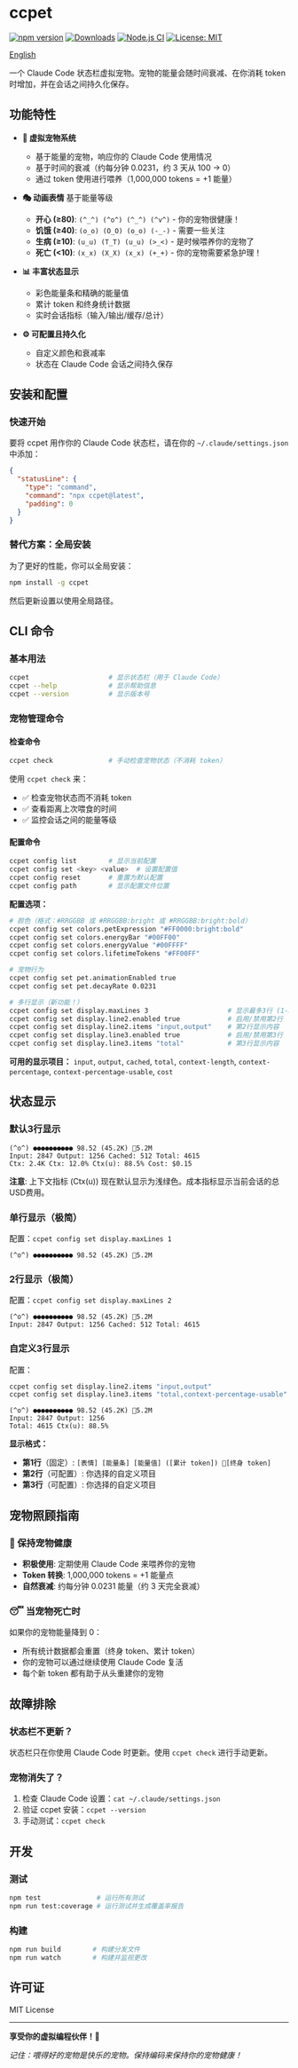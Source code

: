 # ccpet

[![npm version](https://badge.fury.io/js/ccpet.svg)](https://badge.fury.io/js/ccpet)
[![Downloads](https://img.shields.io/npm/dm/ccpet.svg)](https://www.npmjs.com/package/ccpet)
[![Node.js CI](https://github.com/terryso/ccpet/workflows/CI/badge.svg)](https://github.com/terryso/ccpet/actions)
[![License: MIT](https://img.shields.io/badge/License-MIT-yellow.svg)](https://opensource.org/licenses/MIT)

[English](README.md)

一个 Claude Code 状态栏虚拟宠物。宠物的能量会随时间衰减、在你消耗 token 时增加，并在会话之间持久化保存。

## 功能特性

- **🐾 虚拟宠物系统**
  - 基于能量的宠物，响应你的 Claude Code 使用情况
  - 基于时间的衰减（约每分钟 0.0231，约 3 天从 100 → 0）
  - 通过 token 使用进行喂养（1,000,000 tokens = +1 能量）
  
- **🎭 动画表情** 基于能量等级
  - **开心 (≥80)**: `(^_^) (^o^) (^_^) (^v^)` - 你的宠物很健康！
  - **饥饿 (≥40)**: `(o_o) (O_O) (o_o) (-_-)` - 需要一些关注
  - **生病 (≥10)**: `(u_u) (T_T) (u_u) (>_<)` - 是时候喂养你的宠物了
  - **死亡 (<10)**: `(x_x) (X_X) (x_x) (+_+)` - 你的宠物需要紧急护理！

- **📊 丰富状态显示**
  - 彩色能量条和精确的能量值
  - 累计 token 和终身统计数据
  - 实时会话指标（输入/输出/缓存/总计）
  
- **⚙️ 可配置且持久化**
  - 自定义颜色和衰减率
  - 状态在 Claude Code 会话之间持久保存

## 安装和配置

### 快速开始
要将 ccpet 用作你的 Claude Code 状态栏，请在你的 `~/.claude/settings.json` 中添加：

```json
{
  "statusLine": {
    "type": "command",
    "command": "npx ccpet@latest",
    "padding": 0
  }
}
```

### 替代方案：全局安装
为了更好的性能，你可以全局安装：

```bash
npm install -g ccpet
```

然后更新设置以使用全局路径。

## CLI 命令

### 基本用法
```bash
ccpet                    # 显示状态栏（用于 Claude Code）
ccpet --help             # 显示帮助信息
ccpet --version          # 显示版本号
```

### 宠物管理命令

#### 检查命令
```bash
ccpet check              # 手动检查宠物状态（不消耗 token）
```
使用 `ccpet check` 来：
- ✅ 检查宠物状态而不消耗 token
- ✅ 查看距离上次喂食的时间
- ✅ 监控会话之间的能量等级

#### 配置命令
```bash
ccpet config list        # 显示当前配置
ccpet config set <key> <value>  # 设置配置值
ccpet config reset       # 重置为默认配置
ccpet config path        # 显示配置文件位置
```

**配置选项：**
```bash
# 颜色（格式：#RRGGBB 或 #RRGGBB:bright 或 #RRGGBB:bright:bold）
ccpet config set colors.petExpression "#FF0000:bright:bold"
ccpet config set colors.energyBar "#00FF00"
ccpet config set colors.energyValue "#00FFFF"
ccpet config set colors.lifetimeTokens "#FF00FF"

# 宠物行为
ccpet config set pet.animationEnabled true
ccpet config set pet.decayRate 0.0231

# 多行显示（新功能！）
ccpet config set display.maxLines 3                    # 显示最多3行 (1-3)
ccpet config set display.line2.enabled true            # 启用/禁用第2行
ccpet config set display.line2.items "input,output"    # 第2行显示内容
ccpet config set display.line3.enabled true            # 启用/禁用第3行
ccpet config set display.line3.items "total"           # 第3行显示内容
```

**可用的显示项目：** `input`, `output`, `cached`, `total`, `context-length`, `context-percentage`, `context-percentage-usable`, `cost`

## 状态显示

### 默认3行显示
```text
(^o^) ●●●●●●●●●● 98.52 (45.2K) 💖5.2M
Input: 2847 Output: 1256 Cached: 512 Total: 4615
Ctx: 2.4K Ctx: 12.0% Ctx(u): 88.5% Cost: $0.15
```

**注意**: 上下文指标 (Ctx(u)) 现在默认显示为浅绿色。成本指标显示当前会话的总USD费用。

### 单行显示（极简）
配置：`ccpet config set display.maxLines 1`
```text
(^o^) ●●●●●●●●●● 98.52 (45.2K) 💖5.2M
```

### 2行显示（极简）
配置：`ccpet config set display.maxLines 2`
```text
(^o^) ●●●●●●●●●● 98.52 (45.2K) 💖5.2M
Input: 2847 Output: 1256 Cached: 512 Total: 4615
```

### 自定义3行显示
配置：
```bash
ccpet config set display.line2.items "input,output"
ccpet config set display.line3.items "total,context-percentage-usable"
```
```text
(^o^) ●●●●●●●●●● 98.52 (45.2K) 💖5.2M
Input: 2847 Output: 1256
Total: 4615 Ctx(u): 88.5%
```

**显示格式：**
- **第1行**（固定）: `[表情] [能量条] [能量值] ([累计 token]) 💖[终身 token]`
- **第2行**（可配置）: 你选择的自定义项目
- **第3行**（可配置）: 你选择的自定义项目

## 宠物照顾指南

### 🌟 保持宠物健康
- **积极使用**: 定期使用 Claude Code 来喂养你的宠物
- **Token 转换**: 1,000,000 tokens = +1 能量点
- **自然衰减**: 约每分钟 0.0231 能量（约 3 天完全衰减）

### 😴 当宠物死亡时
如果你的宠物能量降到 0：
- 所有统计数据都会重置（终身 token、累计 token）
- 你的宠物可以通过继续使用 Claude Code 复活
- 每个新 token 都有助于从头重建你的宠物

## 故障排除

### 状态栏不更新？
状态栏只在你使用 Claude Code 时更新。使用 `ccpet check` 进行手动更新。

### 宠物消失了？
1. 检查 Claude Code 设置：`cat ~/.claude/settings.json`
2. 验证 ccpet 安装：`ccpet --version`
3. 手动测试：`ccpet check`

## 开发

### 测试
```bash
npm test              # 运行所有测试
npm run test:coverage # 运行测试并生成覆盖率报告
```

### 构建
```bash
npm run build        # 构建分发文件
npm run watch        # 构建并监视更改
```

## 许可证

MIT License

---

**享受你的虚拟编程伙伴！🐾**

*记住：喂得好的宠物是快乐的宠物。保持编码来保持你的宠物健康！*